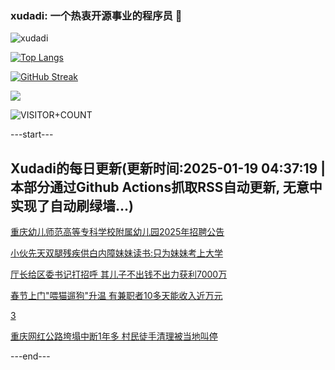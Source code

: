 ### xudadi: 一个热衷开源事业的程序员 👋

![xudadi](https://github-readme-stats-git-masterorgs-github-readme-stats-team.vercel.app/api?username=xudadi)

[![Top Langs](https://github-readme-stats.vercel.app/api/top-langs/?username=xudadi)](https://github.com/anuraghazra/github-readme-stats)

[![GitHub Streak](https://streak-stats.demolab.com?user=xudadi&locale=zh_Hans)](https://git.io/streak-stats)

![](https://raw.githubusercontent.com/xudadi/xudadi/main/assets/github-contribution-grid-snake.svg)

![VISITOR+COUNT](https://komarev.com/ghpvc/?username=xudadi&label=VISITOR+COUNT)


---start---

## Xudadi的每日更新(更新时间:2025-01-19 04:37:19 | 本部分通过Github Actions抓取RSS自动更新, 无意中实现了自动刷绿墙...)

[重庆幼儿师范高等专科学校附属幼儿园2025年招聘公告](https://www.gongkaoleida.com/article/2269537)

[小伙先天双腿残疾供白内障妹妹读书:只为妹妹考上大学](https://m.163.com/news/article/JM7G213S051492T3.html)

[厅长给区委书记打招呼 其儿子不出钱不出力获利7000万](https://m.163.com/news/article/JM4T2JSH0530M570.html)

[春节上门"喂猫遛狗"升温 有兼职者10多天能收入近万元](https://m.163.com/news/article/JM753MFU051492T3.html)

[3](https://m.163.com/touch/news/sub/domestic)

[重庆网红公路垮塌中断1年多 村民徒手清理被当地叫停](https://m.163.com/news/article/JM753L33051492T3.html)

---end---
